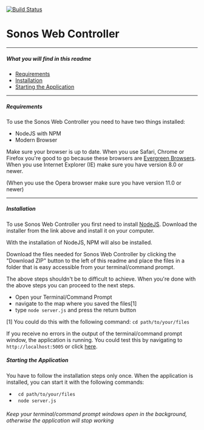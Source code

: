 [![Build Status](https://travis-ci.org/juleskreutzer/Sonos-Web-Controller.svg)](https://travis-ci.org/juleskreutzer/Sonos-Web-Controller)
# Sonos Web Controller
---
##### What you will find in this readme
- [Requirements](#requirements)
- [Installation](#installation)
- [Starting the Application](#Starting-the-application)

---

##### Requirements
To use the Sonos Web Controller you need to have two things installed:
- NodeJS with NPM
- Modern Browser
 
Make sure your browser is up to date. When you use Safari, Chrome or Firefox you're good to go because these browsers are [Evergreen Browsers](http://eisenbergeffect.bluespire.com/evergreen-browsers/). When you use Internet Explorer (IE) make sure you have version 8.0 or newer.

(When you  use the Opera browser make sure you have version 11.0 or newer)

---

##### Installation

To use Sonos Web Controller you first need to install [NodeJS](http://nodejs.org).
Download the installer from the link above and install it on your computer.

With the installation of NodeJS, NPM will also be installed.

Download the files needed for Sonos Web Controller by clicking the "Download ZIP" button to the left of this readme and place the files in a folder that is easy accessible from your terminal/command prompt.

The above steps shouldn't be to difficult to achieve. When you're done with the above steps you can proceed to the next steps.

 - Open your Terminal/Command Prompt
 - navigate to the map where you saved the files[1]
 - type ```node server.js``` and press the return button

[1] You could do this with the following command: ```cd path/to/your/files```

If you receive no errors in the output of the terminal/command prompt window, the application is running. You could test this by navigating to ```http://localhost:5005``` or click [here](http://localhost:5005).

##### Starting the Application

You have to follow the installation steps only once. When the application is installed, you can start it with the following commands:

 - ``` cd path/to/your/files``` 
 - ``` node server.js```

###### Keep your terminal/command prompt windows open in the background, otherwise the application will stop working



